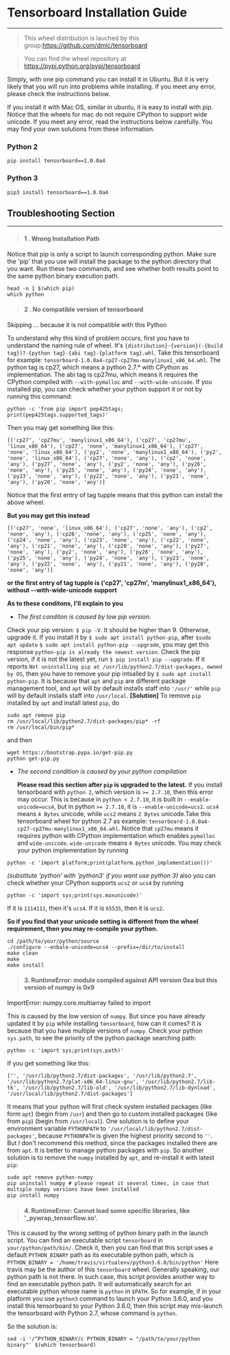 # Tensorboard Installation Guide


---

> This wheel distribution is lauched by this group:https://github.com/dmlc/tensorboard

>You can find the wheel repository at https://pypi.python.org/pypi/tensorboard


Simply, with one pip command you can install it in Ubuntu. But it is very likely that you will run into problems while installing. If you meet any error, please check the instructions below.

If you install it with Mac OS, similar in ubuntu, it is easy to install with pip. Notice that the wheels for mac do not require CPython to support wide unicode. If you meet any error, read the instructions below carefully. You may find your own solutions from these information. 

### Python 2
```pip install tensorboard==1.0.0a4```
### Python 3
```pip3 install tensorboard==1.0.0a4```

## Troubleshooting Section
----------

> #### 1 . Wrong Installation Path

Notice that pip is only a script to launch corresponding python. Make sure the 'pip' that you use will install the package to the python directory that you want.
Run these two commands, and see whether both results point to the same python binary execution path.
```
head -n 1 $(which pip) 
which python
```

> #### 2 . No compatible version of tensorboard
Skipping ... because it is not compatible with this Python 

To understand why this kind of problem occurs, first you have to understand the naming rule of wheel. It's `{distribution}-{version}(-{build tag})?-{python tag}-{abi tag}-{platform tag}.whl`. Take this tensorboard for example: `tensorboard-1.0.0a4-cp27-cp27mu-manylinux1_x86_64.whl`. The python tag is cp27, which means a python 2.7.* with CPython as implementation. The abi tag is cp27mu, which means it requires the CPython compiled with `--with-pymalloc` and `--with-wide-unicode`. If you installed pip, you can check whether your python support it or not by running this command:
```
python -c 'from pip import pep425tags; print(pep425tags.supported_tags)' 
```
Then you may get something like this:
```
[('cp27', 'cp27mu', 'manylinux1_x86_64'), ('cp27', 'cp27mu', 'linux_x86_64'), ('cp27', 'none', 'manylinux1_x86_64'), ('cp27', 'none', 'linux_x86_64'), ('py2', 'none', 'manylinux1_x86_64'), ('py2', 'none', 'linux_x86_64'), ('cp27', 'none', 'any'), ('cp2', 'none', 'any'), ('py27', 'none', 'any'), ('py2', 'none', 'any'), ('py26', 'none', 'any'), ('py25', 'none', 'any'), ('py24', 'none', 'any'), ('py23', 'none', 'any'), ('py22', 'none', 'any'), ('py21', 'none', 'any'), ('py20', 'none', 'any')]
```
Notice that the first entry of tag tupple means that this python can install the above wheel.

**But you may get this instead**
```
[('cp27', 'none', 'linux_x86_64'), ('cp27', 'none', 'any'), ('cp2', 'none', 'any'), ('cp26', 'none', 'any'), ('cp25', 'none', 'any'), ('cp24', 'none', 'any'), ('cp23', 'none', 'any'), ('cp22', 'none', 'any'), ('cp21', 'none', 'any'), ('cp20', 'none', 'any'), ('py27', 'none', 'any'), ('py2', 'none', 'any'), ('py26', 'none', 'any'), ('py25', 'none', 'any'), ('py24', 'none', 'any'), ('py23', 'none', 'any'), ('py22', 'none', 'any'), ('py21', 'none', 'any'), ('py20', 'none', 'any')]
```
**or the first entry of tag tupple is ('cp27', 'cp27m', 'manylinux1_x86_64'), without --with-wide-unicode support**

**As to these conditons, I'll explain to you**

 - *The first conditon is caused by low pip version.*

Check your pip version: `$ pip -V`. It should be higher than 9. Otherwise, upgrade it. If you install it by `$ sudo apt install python-pip`, after `$sudo apt update` `$ sudo apt install python-pip --upgrade`, you may get this response `python-pip is already the newest version`. Check the pip version, if it is not the latest yet, run `$ pip install pip --upgrade`. If it reports `Not uninstalling pip at /usr/lib/python2.7/dist-packages, owned by OS`, then you have to remove your pip intsalled by `$ sudo apt install python-pip`. It is because that `apt` and `pip` are different package management tool, and `apt` will by default installs staff into `'/usr/'` while `pip` will by default installs staff into `/usr/local`. 
**[Solution]** To remove `pip` installed by `apt` and install latest `pip`, do 
```
sudo apt remove pip
rm /usr/local/lib/python2.7/dist-packages/pip* -rf
rm /usr/local/bin/pip*
```
and then 
```
wget https://bootstrap.pypa.io/get-pip.py
python get-pip.py
```
   
- *The second condition is caused by your python compilation*

    **Please read this section after `pip` is upgraded to the latest.**
	If you install tensorboard with `python 2`, which version is `>= 2.7.10`, then this error may occur. This is because in `python < 2.7.10`, it is built in `--enable-unicode=ucs4`, but in python `>= 2.7.10`, it is `--enable-unicode=ucs2`. `ucs4` means `4 Bytes` unicode, while `ucs2` means `2 Bytes` unicode.Take this tensorboard wheel for python 2.7 as example: `tensorboard-1.0.0a4-cp27-cp27mu-manylinux1_x86_64.whl`. Notice that `cp27mu` means it requires python with CPython implementation which enables `pymalloc` and `wide-unicode`. `wide-unicode` means `4 Bytes` unicode. You may check your python implementation by running 
```
python -c 'import platform;print(platform.python_implementation())'
```
*(substitute 'python' with 'python3' if you want use python 3)*
also you can check whether your CPython supports `ucs2` or `ucs4` by running
```
python -c 'import sys;print(sys.maxunicode)'
```
If it is `1114111`, then it's `ucs4`. If it is `65535`, then it is `ucs2`.
	
**So if you find that your unicode setting is different from the wheel requirement, then you may re-compile your python.**
```
cd /path/to/your/python/source
./configure --enbale-unicode=ucs4 --prefix=/dir/to/install
make clean
make
make install
```
	 
> #### 3. RuntimeError: module compiled against API version 0xa but this version of numpy is 0x9
ImportError: numpy.core.multiarray failed to import

This is caused by the low version of `numpy`. But since you have already updated it by `pip` while installing `tensorboard`, how can it comes? It is because that you have multiple versions of `numpy`. Check your python `sys.path`, to see the priority of the python package searching path:
```
python -c 'import sys;print(sys.path)'
```
If you get something like this:
```
['', '/usr/lib/python2.7/dist-packages', '/usr/lib/python2.7', '/usr/lib/python2.7/plat-x86_64-linux-gnu', '/usr/lib/python2.7/lib-tk', '/usr/lib/python2.7/lib-old', '/usr/lib/python2.7/lib-dynload', '/usr/local/lib/python2.7/dist-packages']
```
It means that your python will first check system installed packages (like form `apt`) (begin from `/usr`) and then go to custom installed packages (like from `pip`) (begin from `/usr/local`). One solution is to define your environment variable `PYTHONPATH` to `'/usr/local/lib/python2.7/dist-packages'`, because `PYTHONPATH` is given the highest priority second to `''`. But I don't recommend this method, since the packages installed there are from `apt`. It is better to manage python packages with `pip`. So another solution is to remove the `numpy` installed by `apt`, and re-install it with latest `pip`:
```
sudo apt remove python-numpy
pip uninstall numpy # please repeat it several times, in case that multiple numpy versions have been installed
pip install numpy
```


> #### 4. RuntimeError: Cannot load some specific libraries, like '_pywrap_tensorflow.so'. 

This is caused by the wrong setting of python binary path in the launch script.
You can find an executable script `tensorboard` in `your/python/path/bin/`. Check it, then you can find that this script uses a default `PYTHON_BINARY` path as its executable python path,  which is 
`PYTHON_BINARY = '/home/travis/virtualenv/python3.6.0/bin/python'`
Here travis may be the author of this `tensorboard` wheel.  Generally speaking, our python path is not there. In such case, this script provides another way to find an executable python path. It will automatically search for an executable python whose name is `python` in `$PATH`. So for example, if in your platform you use `python3` command to launch your Python 3.6.0, and you install this tensorboard to your Python 3.6.0, then this script may mis-launch the tensorboard with  Python 2.7, whose command is `python`.

So the solution is:
```
sed -i '/^PYTHON_BINARY/c PYTHON_BINARY = "/path/to/your/python binary"' $(which tensorboard)
```